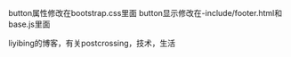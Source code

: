 button属性修改在bootstrap.css里面
button显示修改在-include/footer.html和base.js里面

liyibing的博客，有关postcrossing，技术，生活